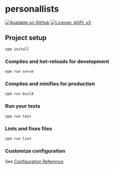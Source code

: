# personallists

[![Available on GitHub](https://img.shields.io/badge/Available%20on-GitHub-white?logo=github)](https://github.com/mb2g17/PersonalLists)
[![License: AGPL v3](https://img.shields.io/badge/Licensed%20under-AGPLv3-blue?logo=gnu)](https://www.gnu.org/licenses/agpl-3.0)

## Project setup
```
npm install
```

### Compiles and hot-reloads for development
```
npm run serve
```

### Compiles and minifies for production
```
npm run build
```

### Run your tests
```
npm run test
```

### Lints and fixes files
```
npm run lint
```

### Customize configuration
See [Configuration Reference](https://cli.vuejs.org/config/).
